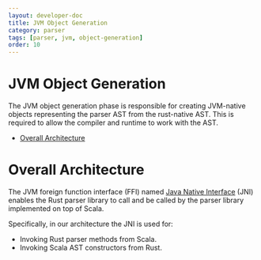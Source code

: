 ```yaml
---
layout: developer-doc
title: JVM Object Generation
category: parser
tags: [parser, jvm, object-generation]
order: 10
---
```


# JVM Object Generation

The JVM object generation phase is responsible for creating JVM-native objects
representing the parser AST from the rust-native AST. This is required to allow
the compiler and runtime to work with the AST.

<!-- MarkdownTOC levels="2,3" autolink="true" -->

- [Overall Architecture](#overall-architecture)

<!-- /MarkdownTOC -->

# Overall Architecture

The JVM foreign function interface (FFI) named 
[Java Native Interface](https://en.wikipedia.org/wiki/Java_Native_Interface) 
(JNI) enables the 
Rust parser library to call and be called by the parser library
implemented on top of Scala.

Specifically, in our architecture the JNI is used for:
- Invoking Rust parser methods from Scala.
- Invoking Scala AST constructors from Rust.

